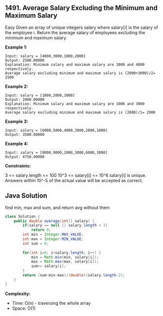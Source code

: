 ## 1491. Average Salary Excluding the Minimum and Maximum Salary
Easy
Given an array of unique integers salary where salary[i] is the salary of the employee i.
Return the average salary of employees excluding the minimum and maximum salary.

**Example 1:**
```
Input: salary = [4000,3000,1000,2000]
Output: 2500.00000
Explanation: Minimum salary and maximum salary are 1000 and 4000 respectively.
Average salary excluding minimum and maximum salary is (2000+3000)/2= 2500
```

**Example 2:**
```
Input: salary = [1000,2000,3000]
Output: 2000.00000
Explanation: Minimum salary and maximum salary are 1000 and 3000 respectively.
Average salary excluding minimum and maximum salary is (2000)/1= 2000
```

**Example 3:**
```
Input: salary = [6000,5000,4000,3000,2000,1000]
Output: 3500.00000
```

**Example 4:**
```
Input: salary = [8000,9000,2000,3000,6000,1000]
Output: 4750.00000
```

**Constraints:**

3 <= salary.length <= 100
10^3 <= salary[i] <= 10^6
salary[i] is unique.
Answers within 10^-5 of the actual value will be accepted as correct.

## Java Solution
find min, max and sum, and return avg without them

```java
class Solution {
    public double average(int[] salary) {
        if(salary == null || salary.length < 3)
            return 0;
        int min = Integer.MAX_VALUE;
        int max = Integer.MIN_VALUE;
        int sum = 0;
        
        for(int i=0; i<salary.length; i++) {
            min = Math.min(min, salary[i]);
            max = Math.max(max, salary[i]);
            sum+= salary[i];
        }
        return (sum-min-max)/(double)(salary.length-2);
    }
} 
```

**Complexity:**
* Time: O(n) - traversing the whole array
* Space: O(1)